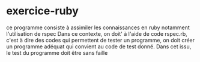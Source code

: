 # exercice-ruby
ce programme consiste à assimiler les connaissances en ruby notamment l'utilisation de rspec
Dans ce contexte, on doit' à l'aide de code rspec.rb, c'est à dire des codes qui permettent de tester un programme, on doit créer un programme adéquat qui convient au code de test donné.
Dans cet issu, le test du programme doit être sans faille
